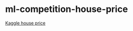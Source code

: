 # ml-competition-house-price

[Kaggle house price](https://www.kaggle.com/c/house-prices-advanced-regression-techniques)
